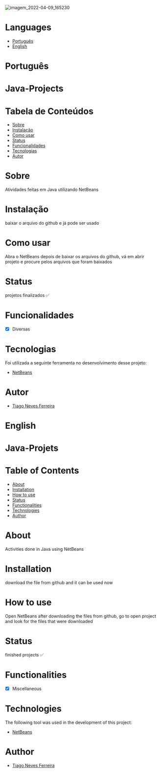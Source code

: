 ![imagem_2022-04-09_165230](https://user-images.githubusercontent.com/95577533/168394471-7854ccc7-83f2-4cf5-91a6-cdeefec8a34e.png)

Languages
=================
<!--ts-->
   * [Português](#português)
   * [English](#english)
<!--te-->

# Português

# Java-Projects

Tabela de Conteúdos
=================
<!--ts-->
   * [Sobre](#sobre)
   * [Instalação](#instalação)
   * [Como usar](#como-usar)
   * [Status](#status)
   * [Funcionalidades](#funcionalidades)
   * [Tecnologias](#tecnologias)
   * [Autor](#autor)
<!--te-->

# Sobre
Atividades feitas em Java utilizando NetBeans

# Instalação

baixar o arquivo do github e já pode ser usado

# Como usar

Abra o NetBeans depois de baixar os arquivos do github, vá em abrir projeto e procure pelos arquivos que foram baixados 

<h4 align="center"> 

# Status  
  projetos finalizados ✅
</h4>

# Funcionalidades

- [x] Diversas

# Tecnologias

Foi utilizada a seguinte ferramenta no desenvolvimento desse projeto:

- [NetBeans](https://netbeans.apache.org/download/index.html)

# Autor

- [Tiago Neves Ferreira](https://github.com/Tiago-Neves-Ferreira)

# English

# Java-Projets

Table of Contents
===================
<!--ts-->
   * [About](#about)
   * [Installation](#installation)
   * [How to use](#how-to-use)
   * [Status](#status)
   * [Functionalities](#functionalities)
   * [Technologies](#technologies)
   * [Author](#author)
<!--te-->

# About
Activities done in Java using NetBeans

# Installation

download the file from github and it can be used now

# How to use

Open NetBeans after downloading the files from github, go to open project and look for the files that were downloaded

<h4 align="center">

# Status
  finished projects ✅
</h4>

# Functionalities

- [x] Miscellaneous

# Technologies

The following tool was used in the development of this project:

- [NetBeans](https://netbeans.apache.org/download/index.html)

# Author

- [Tiago Neves Ferreira](https://github.com/Tiago-Neves-Ferreira)
